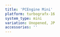 ```yaml
---
title: 'PCEngine Mini'
platform: turbografx-16
system_type: mini
variation: Unopened, JP
accessories: ''
---
```

